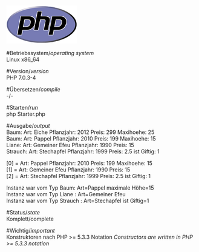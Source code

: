 ![Java Logo](https://github.com/OlafGroh/OOP/blob/master/images/logos/php_logo.png)

#Betriebssystem/*operating system*  
Linux x86_64

#Version/*version*  
PHP 7.0.3-4

#Übersetzen/*compile*  
-/-  

#Starten/*run*  
php Starter.php

#Ausgabe/*output*  
Baum: Art: Eiche Pflanzjahr: 2012 Preis: 299 Maxihoehe: 25  
Baum: Art: Pappel Pflanzjahr: 2010 Preis: 199 Maxihoehe: 15  
Liane: Art: Gemeiner Efeu Pflanzjahr: 1990 Preis: 15  
Strauch: Art: Stechapfel Pflanzjahr: 1999 Preis: 2.5 ist Giftig: 1  

[0] = Art: Pappel Pflanzjahr: 2010 Preis: 199 Maxihoehe: 15  
[1] = Art: Gemeiner Efeu Pflanzjahr: 1990 Preis: 15  
[2] = Art: Stechapfel Pflanzjahr: 1999 Preis: 2.5 ist Giftig: 1  

Instanz war vom Typ Baum: Art=Pappel maximale Höhe=15  
Instanz war vom Typ Liane : Art=Gemeiner Efeu  
Instanz war vom Typ Strauch : Art=Stechapfel ist Giftig=1   

#Status/*state*  
Komplett/complete  

#Wichtig/*important*  
Konstruktoren nach PHP >= 5.3.3 Notation
<i>Constructors are written in PHP >= 5.3.3 notation</i>  
